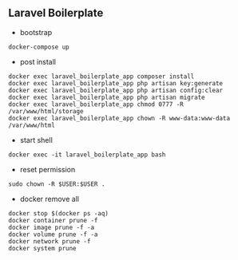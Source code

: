 ## Laravel Boilerplate

- bootstrap

```shell
docker-compose up
```

- post install

```shell
docker exec laravel_boilerplate_app composer install
docker exec laravel_boilerplate_app php artisan key:generate
docker exec laravel_boilerplate_app php artisan config:clear
docker exec laravel_boilerplate_app php artisan migrate
docker exec laravel_boilerplate_app chmod 0777 -R /var/www/html/storage
docker exec laravel_boilerplate_app chown -R www-data:www-data /var/www/html
```

- start shell

```shell
docker exec -it laravel_boilerplate_app bash
```

- reset permission

```shell
sudo chown -R $USER:$USER .
```

- docker remove all

```shell
docker stop $(docker ps -aq)
docker container prune -f
docker image prune -f -a
docker volume prune -f -a
docker network prune -f
docker system prune
```